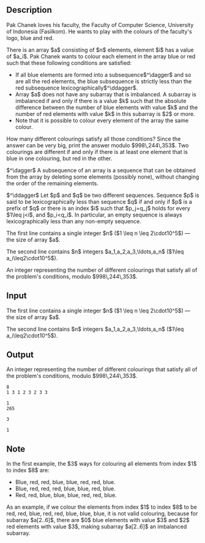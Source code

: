 ## Description

<div><p>Pak Chanek loves his faculty, the Faculty of Computer Science, University of Indonesia (Fasilkom). He wants to play with the colours of the faculty's logo, blue and red.</p><p>There is an array $a$ consisting of $n$ elements, element $i$ has a value of $a_i$. Pak Chanek wants to colour each element in the array blue or red such that these following conditions are satisfied: </p><ul> <li> If all blue elements are formed into a subsequence$^\dagger$ and so are all the red elements, the blue subsequence is strictly less than the red subsequence lexicographically$^\ddagger$. </li><li> Array $a$ does not have <span class="tex-font-style-bf">any subarray</span> that is imbalanced. A subarray is imbalanced if and only if there is a value $k$ such that the absolute difference between the number of blue elements with value $k$ and the number of red elements with value $k$ in this subarray is $2$ or more. </li><li> Note that it is possible to colour every element of the array the same colour. </li></ul><p>How many different colourings satisfy all those conditions? Since the answer can be very big, print the answer modulo $998\,244\,353$. Two colourings are different if and only if there is at least one element that is blue in one colouring, but red in the other.</p><p>$^\dagger$ A subsequence of an array is a sequence that can be obtained from the array by deleting some elements (possibly none), without changing the order of the remaining elements.</p><p>$^\ddagger$ Let $p$ and $q$ be two different sequences. Sequence $p$ is said to be lexicographically less than sequence $q$ if and only if $p$ is a prefix of $q$ or there is an index $i$ such that $p_j=q_j$ holds for every $1\leq j&lt;i$, and $p_i&lt;q_i$. In particular, an empty sequence is always lexicographically less than any non-empty sequence.</p></div><div class="input-specification"><p>The first line contains a single integer $n$ ($1 \leq n \leq 2\cdot10^5$) — the size of array $a$.</p><p>The second line contains $n$ integers $a_1,a_2,a_3,\ldots,a_n$ ($1\leq a_i\leq2\cdot10^5$).</p></div><div class="output-specification"><p>An integer representing the number of different colourings that satisfy all of the problem's conditions, modulo $998\,244\,353$.</p></div>

## Input

<p>The first line contains a single integer $n$ ($1 \leq n \leq 2\cdot10^5$) — the size of array $a$.</p><p>The second line contains $n$ integers $a_1,a_2,a_3,\ldots,a_n$ ($1\leq a_i\leq2\cdot10^5$).</p>

## Output

<p>An integer representing the number of different colourings that satisfy all of the problem's conditions, modulo $998\,244\,353$.</p>





```input1
8
1 3 1 2 3 2 3 3
```




```input2
1
265
```




```output1
3
```




```output2
1
```



## Note

<p>In the first example, the $3$ ways for colouring all elements from index $1$ to index $8$ are: </p><ul> <li> <span class="tex-font-style-bf">Blue, red, red, blue, blue, red, red, blue</span>. </li><li> <span class="tex-font-style-bf">Blue, red, red, red, blue, blue, red, blue</span>. </li><li> <span class="tex-font-style-bf">Red, red, blue, blue, blue, red, red, blue</span>. </li></ul><p>As an example, if we colour the elements from index $1$ to index $8$ to be <span class="tex-font-style-bf">red, red, blue, red, red, blue, blue, blue</span>, it is not valid colouring, because for subarray $a[2..6]$, there are $0$ blue elements with value $3$ and $2$ red elements with value $3$, making subarray $a[2..6]$ an imbalanced subarray.</p>
